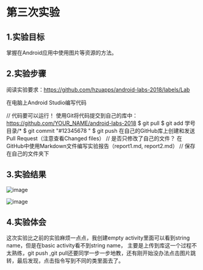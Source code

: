 # 第三次实验

## 1.实验目标
掌握在Android应用中使用图片等资源的方法。

## 2.实验步骤
阅读实验要求：https://github.com/hzuapps/android-labs-2018/labels/Lab

在电脑上Android Studio编写代码

 // 代码要可以运行！
 使用Git将代码提交到自己的库中：https://github.com/YOUR_NAME/android-labs-2018
 $ git pull
 $ git add 学号目录/*
 $ git commit "#12345678 "
 $ git push
 在自己的GitHub库上创建和发送Pull Request（注意查看Changed files）
 // 是否只修改了自己的文件？
 在GitHub中使用Markdown文件编写实验报告（report1.md, report2.md）
 // 保存在自己的文件夹下

## 3.实验结果

![image](https://github.com/hwp001/android-labs-2018/blob/master/soft1614080902429/main2/%E5%AE%9E%E9%AA%8C%E4%B8%89%E6%88%AA%E5%9B%BE/43696624438392660.png)

![image](https://github.com/hwp001/android-labs-2018/blob/master/soft1614080902429/main2/%E5%AE%9E%E9%AA%8C%E4%B8%89%E6%88%AA%E5%9B%BE/718966638988301610.jpg)

## 4.实验体会
这次实验比之前的实验麻烦一点点，我创建empty activity里面可以看到string name，但是在basic activity看不到string name，
主要是上传到库这一个过程不太熟练，git push ,git pull还要同学一步一步地教，还有刚开始没办法点击图片跳转，最后发现，点击指令写到不同的类里面去了。
